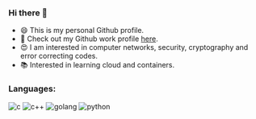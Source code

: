 ### Hi there 👋

- :smile: This is my personal Github profile.
- :construction_worker: Check out my Github work profile [here](https://github.com/bdollma).
- :heart_eyes: I am interested in computer networks, security, cryptography and error correcting codes.
- :books: Interested in learning cloud and containers.

### Languages:

![c](https://user-images.githubusercontent.com/47672215/159116809-07faa53e-4e56-457e-ab87-43e2a76fc52a.png)
![c++](https://user-images.githubusercontent.com/47672215/159116811-1790a7fa-f9ac-41ce-a100-9b6db45871c8.png)
![golang](https://user-images.githubusercontent.com/47672215/159116812-7c624650-835f-4e7c-9958-cfbc0b8920ee.png)
![python](https://user-images.githubusercontent.com/47672215/159116814-d91bc6ae-e35c-4611-b4e8-d89437456dc8.jpeg)



  
<!--
**besdollma/besdollma** is a ✨ _special_ ✨ repository because its `README.md` (this file) appears on your GitHub profile.

Here are some ideas to get you started:

- 🔭 I’m currently working on ...
- 🌱 I’m currently learning ...
- 👯 I’m looking to collaborate on ...
- 🤔 I’m looking for help with ...
- 💬 Ask me about ...
- 📫 How to reach me: ...
- 😄 Pronouns: ...
- ⚡ Fun fact: ...
-->
